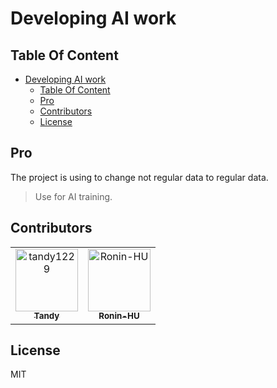 # Developing AI work

## Table Of Content

<!--toc:start-->
- [Developing AI work](#developing-ai-work)
  - [Table Of Content](#table-of-content)
  - [Pro](#pro)
  - [Contributors](#contributors)
  - [License](#license)
<!--toc:end-->

## Pro

The project is using to change not regular data to regular data.

> Use for AI training.

## Contributors

<!-- <a href="https://github.com/tandy1229/AI_work/graphs/contributors"> -->
<!--   <img src="https://contrib.rocks/image?repo=tandy1229/AI_work" /> -->
<!-- </a> -->

<!-- prettier-ignore-start -->
<!-- markdownlint-disable -->

<!-- readme: contributors -start -->
<table>
<tr>
    <td align="center">
        <a href="https://github.com/tandy1229">
            <img src="https://avatars.githubusercontent.com/u/53754532?v=4" width="100;" alt="tandy1229"/>
            <br />
            <sub><b>Tandy</b></sub>
        </a>
    </td>
    <td align="center">
        <a href="https://github.com/Ronin-HU">
            <img src="https://avatars.githubusercontent.com/u/85076885?v=4" width="100;" alt="Ronin-HU"/>
            <br />
            <sub><b>Ronin-HU</b></sub>
        </a>
    </td></tr>
</table>
<!-- readme: contributors -end -->

<!-- markdownlint-restore -->
<!-- prettier-ignore-end -->

## License

MIT
